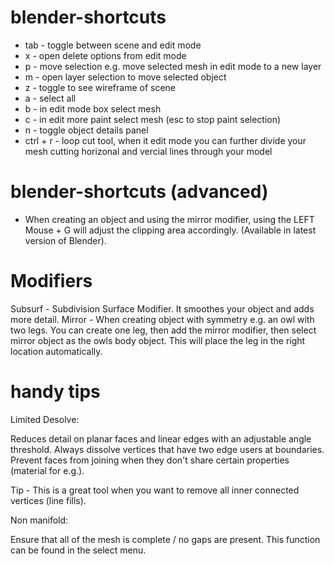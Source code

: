 # blender-shortcuts

- tab - toggle between scene and edit mode
- x - open delete options from edit mode
- p - move selection e.g. move selected mesh in edit mode to a new layer
- m - open layer selection to move selected object
- z - toggle to see wireframe of scene
- a - select all
- b - in edit mode box select mesh
- c - in edit more paint select mesh (esc to stop paint selection)
- n - toggle object details panel
- ctrl + r - loop cut tool, when it edit mode you can further divide your mesh cutting horizonal and vercial lines through your model

# blender-shortcuts (advanced)

- When creating an object and using the mirror modifier, using the LEFT Mouse + G will adjust the clipping area accordingly. (Available in latest version of Blender).

# Modifiers

Subsurf - Subdivision Surface Modifier. It smoothes your object and adds more detail.
Mirror - When creating object with symmetry e.g. an owl with two legs. You can create one leg, then add the mirror modifier, then select mirror object as the owls body object. This will place the leg in the right location automatically. 

# handy tips

Limited Desolve:

Reduces detail on planar faces and linear edges with an adjustable angle threshold. Always dissolve vertices that have two edge users at boundaries. Prevent faces from joining when they don't share certain properties (material for e.g.).

Tip - This is a great tool when you want to remove all inner connected vertices (line fills).

Non manifold:

Ensure that all of the mesh is complete / no gaps are present. This function can be found in the select menu.
